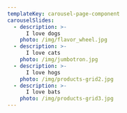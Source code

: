 ```yaml
---
templateKey: carousel-page-component
carouselSlides:
  - description: >-
      I love dogs
    photo: /img/flavor_wheel.jpg
  - description: >-
      I love cats
    photo: /img/jumbotron.jpg
  - description: >-
      I love hogs
    photo: /img/products-grid2.jpg
  - description: >-
      I love bats
    photo: /img/products-grid3.jpg
---
```


